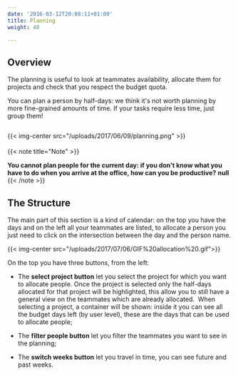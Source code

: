 ```yaml
---
date: '2016-03-12T20:08:11+01:00'
title: Planning
weight: 40

---
```

## Overview

The planning is useful to look at teammates availability, allocate them for projects and check that you respect the budget quota.

You can plan a person by half-days: we think it's not worth planning by more fine-grained amounts of time. If your tasks require less time, just group them!

{{< img-center src="/uploads/2017/06/09/planning.png" >}}<span style="color: rgb(40, 40, 40); font-size: 2.1em; word-spacing: 0.5px;"><br></span>

{{< note title="Note" >}}

**You cannot plan people for the current day: if you don't know what you have to do when you arrive at the office, how can you be productive?**
**null**
{{< /note >}}

## The Structure

The main part of this section is a kind of calendar: on the top you have the days and on the left all your teammates are listed, to allocate a person you just need to click on the intersection between the day and the person name.

{{< img-center src="/uploads/2017/07/06/GIF%20allocation%20.gif">}}

On the top you have three buttons, from the left:

* The **select project button** let you select the project for which you want to allocate people. Once the project is selected only the half-days allocated for that project will be highlighted, this allow you to still have a general view on the teammates which are already allocated.  When selecting a project, a container will be shown: inside it you can see all the budget days left (by user level), these are the days that can be used to allocate people;

* The **filter people button** let you filter the teammates you want to see in the planning;

* The **switch weeks button** let you travel in time, you can see future and past weeks.
